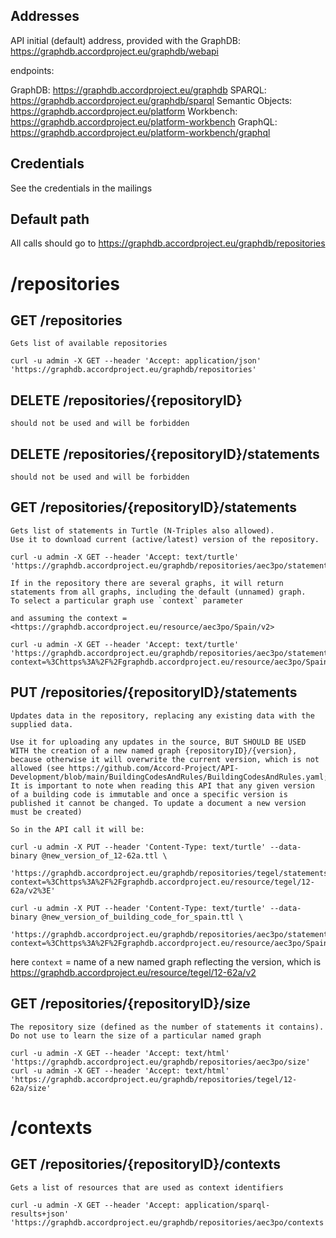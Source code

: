 ## Addresses

API initial (default) address, provided with the GraphDB: https://graphdb.accordproject.eu/graphdb/webapi

endpoints:

GraphDB: https://graphdb.accordproject.eu/graphdb
SPARQL:  https://graphdb.accordproject.eu/graphdb/sparql
Semantic Objects: https://graphdb.accordproject.eu/platform
Workbench: https://graphdb.accordproject.eu/platform-workbench
GraphQL: https://graphdb.accordproject.eu/platform-workbench/graphql

## Credentials

See the credentials in the mailings

## Default path

All calls should go to https://graphdb.accordproject.eu/graphdb/repositories

# /repositories

## GET /repositories

    Gets list of available repositories
```
curl -u admin -X GET --header 'Accept: application/json' 'https://graphdb.accordproject.eu/graphdb/repositories'
```
## DELETE /repositories/{repositoryID}
    should not be used and will be forbidden

## DELETE /repositories/{repositoryID}/statements
    should not be used and will be forbidden

## GET /repositories/{repositoryID}/statements

    Gets list of statements in Turtle (N-Triples also allowed).
    Use it to download current (active/latest) version of the repository. 
```
curl -u admin -X GET --header 'Accept: text/turtle' 'https://graphdb.accordproject.eu/graphdb/repositories/aec3po/statements'
```
    If in the repository there are several graphs, it will return statements from all graphs, including the default (unnamed) graph.
    To select a particular graph use `context` parameter

    and assuming the context = <https://graphdb.accordproject.eu/resource/aec3po/Spain/v2>
```
curl -u admin -X GET --header 'Accept: text/turtle' 'https://graphdb.accordproject.eu/graphdb/repositories/aec3po/statements?context=%3Chttps%3A%2F%2Fgraphdb.accordproject.eu/resource/aec3po/Spain/v2%3E'
```

## PUT /repositories/{repositoryID}/statements

    Updates data in the repository, replacing any existing data with the supplied data.

    Use it for uploading any updates in the source, BUT SHOULD BE USED WITH the creation of a new named graph {repositoryID}/{version}, because otherwise it will overwrite the current version, which is not allowed (see https://github.com/Accord-Project/API-Development/blob/main/BuildingCodesAndRules/BuildingCodesAndRules.yaml; It is important to note when reading this API that any given version of a building code is immutable and once a specific version is published it cannot be changed. To update a document a new version must be created)

    So in the API call it will be:
```
curl -u admin -X PUT --header 'Content-Type: text/turtle' --data-binary @new_version_of_12-62a.ttl \
  'https://graphdb.accordproject.eu/graphdb/repositories/tegel/statements?context=%3Chttps%3A%2F%2Fgraphdb.accordproject.eu/resource/tegel/12-62a/v2%3E'

curl -u admin -X PUT --header 'Content-Type: text/turtle' --data-binary @new_version_of_building_code_for_spain.ttl \
  'https://graphdb.accordproject.eu/graphdb/repositories/aec3po/statements?context=%3Chttps%3A%2F%2Fgraphdb.accordproject.eu/resource/aec3po/Spain/v2%3E'
```
here `context` = name of a new named graph reflecting the version, which is <https://graphdb.accordproject.eu/resource/tegel/12-62a/v2>

## GET /repositories/{repositoryID}/size

    The repository size (defined as the number of statements it contains). Do not use to learn the size of a particular named graph
```
curl -u admin -X GET --header 'Accept: text/html' 'https://graphdb.accordproject.eu/graphdb/repositories/aec3po/size'
curl -u admin -X GET --header 'Accept: text/html' 'https://graphdb.accordproject.eu/graphdb/repositories/tegel/12-62a/size'
```
# /contexts

## GET /repositories/{repositoryID}/contexts

    Gets a list of resources that are used as context identifiers
```
curl -u admin -X GET --header 'Accept: application/sparql-results+json' 'https://graphdb.accordproject.eu/graphdb/repositories/aec3po/contexts'
```